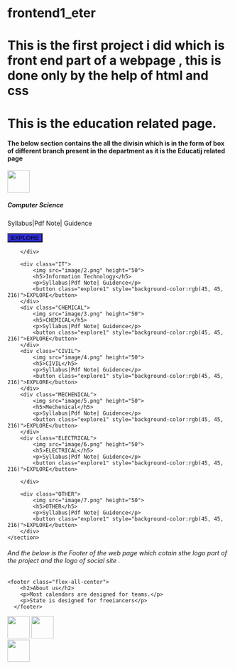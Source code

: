 # frontend1_eter
# This is the first project i did which is front end part of a webpage , this is done only by the help of html and css
 # This is the education related page.
  



#### The below section contains the all the divisin which is in the form of box of different branch present in the department as it is the Educatij related page 
<div class="CS">
            <img src="image/1.png" height="50">
            <h5>Computer Science </h5>
            <p>Syllabus|Pdf Note| Guidence</p>
            <button class="explore1" style="background-color:rgb(45, 45, 216)">EXPLORE</button>
            
        </div>
            
        <div class="IT">
            <img src="image/2.png" height="50">
            <h5>Information Technology</h5>
            <p>Syllabus|Pdf Note| Guidence</p>
            <button class="explore1" style="background-color:rgb(45, 45, 216)">EXPLORE</button>
        </div>
        <div class="CHEMICAL">
            <img src="image/3.png" height="50">
            <h5>CHEMICAL</h5>
            <p>Syllabus|Pdf Note| Guidence</p>
            <button class="explore1" style="background-color:rgb(45, 45, 216)">EXPLORE</button>
        </div>
        <div class="CIVIL">
            <img src="image/4.png" height="50">
            <h5>CIVIL</h5>
            <p>Syllabus|Pdf Note| Guidence</p>
            <button class="explore1" style="background-color:rgb(45, 45, 216)">EXPLORE</button>
        </div>
        <div class="MECHENICAL">
            <img src="image/5.png" height="50">
            <h5>Mechenical</h5>
            <p>Syllabus|Pdf Note| Guidence</p>
            <button class="explore1" style="background-color:rgb(45, 45, 216)">EXPLORE</button>
        </div>
        <div class="ELECTRICAL">
            <img src="image/6.png" height="50">
            <h5>ELECTRICAL</h5>
            <p>Syllabus|Pdf Note| Guidence</p>
            <button class="explore1" style="background-color:rgb(45, 45, 216)">EXPLORE</button>

        </div>

        <div class="OTHER">
            <img src="image/7.png" height="50">
            <h5>OTHER</h5>
            <p>Syllabus|Pdf Note| Guidence</p>
            <button class="explore1" style="background-color:rgb(45, 45, 216)">EXPLORE</button>
        </div>
    </section>



###### And the below is the Footer of the web page which cotain sthe logo part of the project and the logo of social site .
    <footer class="flex-all-center">
        <h2>About us</h2>
        <p>Most calendars are designed for teams.</p>
        <p>State is designed for freeiancers</p>
      </footer>
<div class="lastlogo">
    <img src="image/facebook logo.png" height="50">
    <ima src="image/insta logo.jpg" height="50">
    <img src="image/linkdine logo.png" height="50">
</div>
<div class="footer logo">
    <img src="image/logo/eternitylogo.jpeg" height="50">

</div>
